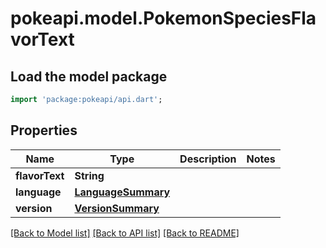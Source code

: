 # pokeapi.model.PokemonSpeciesFlavorText

## Load the model package
```dart
import 'package:pokeapi/api.dart';
```

## Properties
Name | Type | Description | Notes
------------ | ------------- | ------------- | -------------
**flavorText** | **String** |  | 
**language** | [**LanguageSummary**](LanguageSummary.md) |  | 
**version** | [**VersionSummary**](VersionSummary.md) |  | 

[[Back to Model list]](../README.md#documentation-for-models) [[Back to API list]](../README.md#documentation-for-api-endpoints) [[Back to README]](../README.md)


